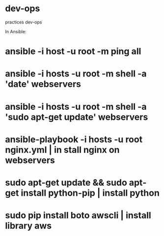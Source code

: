 # dev-ops
practices dev-ops


In Ansible:
# ansible -i host -u root -m ping all
# ansible -i hosts -u root -m shell -a 'date' webservers
# ansible -i hosts -u root -m shell -a 'sudo apt-get update'  webservers
# ansible-playbook -i hosts -u root nginx.yml   | in stall nginx on webservers
# sudo apt-get update && sudo apt-get install python-pip | install python
# sudo pip install boto awscli   | install library aws
